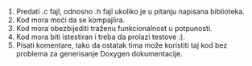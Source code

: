1. Predati .c fajl, odnosno .h fajl ukoliko je u pitanju napisana biblioteka.
2. Kod mora moći da se kompajlira.
3. Kod mora obezbijediti traženu funkcionalnost u potpunosti.
4. Kod mora biti istestiran i treba da prolazi testove :).
5. Pisati komentare, tako da ostatak tima može koristiti taj kod bez problema za generisanje Doxygen dokumentacije.
